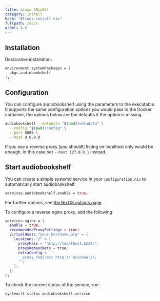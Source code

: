 ```yaml
---
title: Linux (NixOS)
category: Install
hash: "#linux-install-nix"
fullpath: /docs
order: 1.5
---
```


## Installation

Declarative installation:
```nix
environment.systemPackages = [
  pkgs.audiobookshelf
];
```


## Configuration

You can configure audiobookshelf using the parameters to the executable.
It supports the same configuration options you would pass to the Docker container,
the options below are the defaults if the option is missing.

```bash
audiobookshelf --metadata "$(pwd)/metadata" \
  --config "$(pwd)/config" \
  --port 8000 \
  --host 0.0.0.0
```

If you use a reverse proxy (you should!) listing on localhost only would be enough.
In this case set `--host 127.0.0.1` instead.

## Start audiobookshelf

You can create a simple systemd service in your `configuration.nix` to automatically start
audiobookshelf:

```nix
services.audiobookshelf.enable = true;
```
For further options, see [the NixOS options page](https://search.nixos.org/options?channel=unstable&from=0&size=50&sort=relevance&type=packages&query=services.audiobookshelf).

To configure a reverse nginx proxy, add the following:
```nix
services.nginx = {
  enable = true;
  recommendedProxySettings = true;
  virtualHosts."your.hostname.org" = {
    locations."/" = {
      proxyPass = "http://localhost:8234/";
      proxyWebsockets = true;
      extraConfig = ''
        proxy_redirect http:// $scheme://;
      '';
    };
  };
};
```

To check the current status of the service, run:

```bash
systemctl status audiobookshelf.service
```

